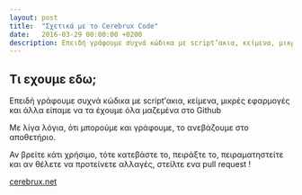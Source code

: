 ```yaml
---
layout: post
title:  "Σχετικά με το Cerebrux Code"
date:   2016-03-29 00:00:00 +0200
description: Επειδή γράφουμε συχνά κώδικα με script’ακια, κείμενα, μικρές εφαρμογές και άλλα είπαμε να τα έχουμε όλα μαζεμένα στο Github.
---
```


## Τι εχουμε εδω;

Επειδή γράφουμε συχνά κώδικα με script’ακια, κείμενα, μικρές εφαρμογές και άλλα είπαμε να τα έχουμε όλα μαζεμένα στο Github

Με λίγα λόγια, ότι μπορούμε και γράφουμε, το ανεβάζουμε στο αποθετήριο.

Αν βρείτε κάτι χρήσιμο, τότε κατεβάστε το, πειράξτε το, πειραματηστείτε και αν θέλετε να προτείνετε αλλαγές, στείλτε ενα pull request !

[cerebrux.net](cerebrux.net)
